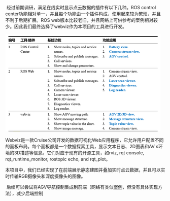 ​		经过前期调研，满足在线实时显示点云数据的插件有以下几种。ROS control center功能相对单一，并且每个功能由一个插件构成，使用起来较为繁琐，并且不利于后期扩展。ROS web版本比较老旧，并且网络上可供参考的案例相对较少。因此我们最终选择了webviz作为本项目的工具进行开发。

![research](research.png)

​		Webviz是一款Cruise公司开发的数据可视化Web应用程序，它允许用户配置不同的面板布局。每个面板都是一个数据探索工具，显示文本日志、2D图表和AV s环境的3D描述等信息。它们对应于现有的开源工具，如rviz, rqt console, rqt_runtime_monitor, rostopic echo, and rqt_plot。

​		本项目中，我们已经实现了在前端展示静态建图并叠加实时点云数据，并且可以实时传输RGB摄像头和深度摄像头的图像。

​		后续可以尝试将AGV导航控制集成到前端（网络有类似[案例](https://www.bilibili.com/video/BV1N64y1S7AW/?spm_id_from=..top_right_bar_window_custom_collection.content.click)，但没有具体实现方法），减少后端控制
